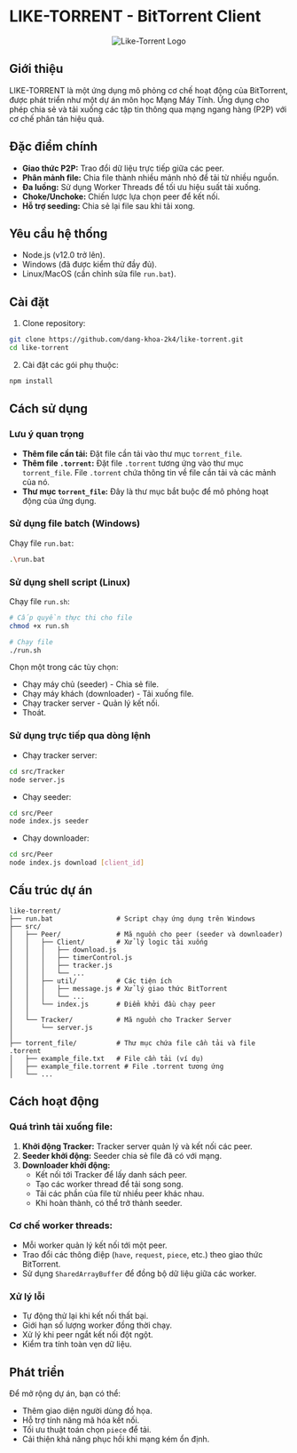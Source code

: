 # LIKE-TORRENT - BitTorrent Client

<p align="center"> <img src="https://img.icons8.com/color/96/000000/torrent.png" alt="Like-Torrent Logo"/> </p>

## Giới thiệu
LIKE-TORRENT là một ứng dụng mô phỏng cơ chế hoạt động của BitTorrent, được phát triển như một dự án môn học Mạng Máy Tính. Ứng dụng cho phép chia sẻ và tải xuống các tập tin thông qua mạng ngang hàng (P2P) với cơ chế phân tán hiệu quả.

## Đặc điểm chính
- **Giao thức P2P:** Trao đổi dữ liệu trực tiếp giữa các peer.
- **Phân mảnh file:** Chia file thành nhiều mảnh nhỏ để tải từ nhiều nguồn.
- **Đa luồng:** Sử dụng Worker Threads để tối ưu hiệu suất tải xuống.
- **Choke/Unchoke:** Chiến lược lựa chọn peer để kết nối.
- **Hỗ trợ seeding:** Chia sẻ lại file sau khi tải xong.

## Yêu cầu hệ thống
- Node.js (v12.0 trở lên).
- Windows (đã được kiểm thử đầy đủ).
- Linux/MacOS (cần chỉnh sửa file `run.bat`).

## Cài đặt
1. Clone repository:
```bash
git clone https://github.com/dang-khoa-2k4/like-torrent.git
cd like-torrent
```
2. Cài đặt các gói phụ thuộc:
```bash
npm install
```

## Cách sử dụng

### Lưu ý quan trọng
- **Thêm file cần tải:** Đặt file cần tải vào thư mục `torrent_file`.
- **Thêm file `.torrent`:** Đặt file `.torrent` tương ứng vào thư mục `torrent_file`. File `.torrent` chứa thông tin về file cần tải và các mảnh của nó.
- **Thư mục `torrent_file`:** Đây là thư mục bắt buộc để mô phỏng hoạt động của ứng dụng.

### Sử dụng file batch (Windows)
Chạy file `run.bat`:
```bash
.\run.bat
```

### Sử dụng shell script (Linux)
Chạy file `run.sh`:
```bash
# Cấp quyền thực thi cho file
chmod +x run.sh

# Chạy file
./run.sh
```

Chọn một trong các tùy chọn:
- Chạy máy chủ (seeder) - Chia sẻ file.
- Chạy máy khách (downloader) - Tải xuống file.
- Chạy tracker server - Quản lý kết nối.
- Thoát.

### Sử dụng trực tiếp qua dòng lệnh
- Chạy tracker server:
```bash
cd src/Tracker
node server.js
```
- Chạy seeder:
```bash
cd src/Peer
node index.js seeder
```
- Chạy downloader:
```bash
cd src/Peer
node index.js download [client_id]
```

## Cấu trúc dự án

```
like-torrent/
├── run.bat                # Script chạy ứng dụng trên Windows
├── src/
│   ├── Peer/              # Mã nguồn cho peer (seeder và downloader)
│   │   ├── Client/        # Xử lý logic tải xuống
│   │   │   ├── download.js
│   │   │   ├── timerControl.js
│   │   │   ├── tracker.js
│   │   │   └── ...
│   │   ├── util/          # Các tiện ích
│   │   │   ├── message.js # Xử lý giao thức BitTorrent
│   │   │   └── ...
│   │   └── index.js       # Điểm khởi đầu chạy peer
│   │
│   └── Tracker/           # Mã nguồn cho Tracker Server
│       └── server.js
│
├── torrent_file/          # Thư mục chứa file cần tải và file .torrent
│   ├── example_file.txt   # File cần tải (ví dụ)
│   ├── example_file.torrent # File .torrent tương ứng
│   └── ...
```

## Cách hoạt động

### Quá trình tải xuống file:
1. **Khởi động Tracker:** Tracker server quản lý và kết nối các peer.
2. **Seeder khởi động:** Seeder chia sẻ file đã có với mạng.
3. **Downloader khởi động:**
   - Kết nối tới Tracker để lấy danh sách peer.
   - Tạo các worker thread để tải song song.
   - Tải các phần của file từ nhiều peer khác nhau.
   - Khi hoàn thành, có thể trở thành seeder.

### Cơ chế worker threads:
- Mỗi worker quản lý kết nối tới một peer.
- Trao đổi các thông điệp (`have`, `request`, `piece`, etc.) theo giao thức BitTorrent.
- Sử dụng `SharedArrayBuffer` để đồng bộ dữ liệu giữa các worker.

### Xử lý lỗi
- Tự động thử lại khi kết nối thất bại.
- Giới hạn số lượng worker đồng thời chạy.
- Xử lý khi peer ngắt kết nối đột ngột.
- Kiểm tra tính toàn vẹn dữ liệu.

## Phát triển
Để mở rộng dự án, bạn có thể:
- Thêm giao diện người dùng đồ họa.
- Hỗ trợ tính năng mã hóa kết nối.
- Tối ưu thuật toán chọn `piece` để tải.
- Cải thiện khả năng phục hồi khi mạng kém ổn định.